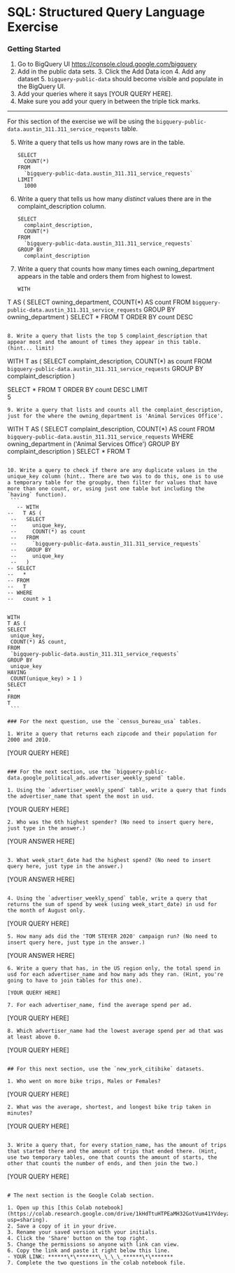 # SQL: Structured Query Language Exercise

### Getting Started

1. Go to BigQuery UI https://console.cloud.google.com/bigquery
2. Add in the public data sets. 3. Click the Add Data icon 4. Add any dataset 5. `bigquery-public-data` should become visible and populate in the BigQuery UI.
3. Add your queries where it says [YOUR QUERY HERE].
4. Make sure you add your query in between the triple tick marks.

---

For this section of the exercise we will be using the `bigquery-public-data.austin_311.311_service_requests` table.

5. Write a query that tells us how many rows are in the table.
   ```
   SELECT
     COUNT(*)
   FROM
     `bigquery-public-data.austin_311.311_service_requests`
   LIMIT
     1000 
   ```

6. Write a query that tells us how many _distinct_ values there are in the complaint_description column.

   ```
   SELECT
     complaint_description,
     COUNT(*)
   FROM
     `bigquery-public-data.austin_311.311_service_requests`
   GROUP BY
     complaint_description	
   ```

7. Write a query that counts how many times each owning_department appears in the table and orders them from highest to lowest.

   ```
   WITH
  T AS (
  SELECT
    owning_department,
    COUNT(*) AS count
  FROM
    `bigquery-public-data.austin_311.311_service_requests`
  GROUP BY
    owning_department )
SELECT
  *
FROM
  T
ORDER BY 
 count DESC
   ```

8. Write a query that lists the top 5 complaint_description that appear most and the amount of times they appear in this table. (hint... limit)
   ```
   WITH T as (
SELECT
  complaint_description,
  COUNT(*) as count
FROM
  `bigquery-public-data.austin_311.311_service_requests`
GROUP BY 
  complaint_description 
 )
 
SELECT 
  *
FROM 
  T
ORDER BY 
  count DESC 
LIMIT  
  5
   ```
9. Write a query that lists and counts all the complaint_description, just for the where the owning_department is 'Animal Services Office'.

   ```
   WITH
  T AS (
  SELECT
    complaint_description,
    COUNT(*) AS count
  FROM
    `bigquery-public-data.austin_311.311_service_requests`
  WHERE 
    owning_department in ('Animal Services Office')
  GROUP BY 
    complaint_description  )
SELECT
  *
FROM
  T
   ```

10. Write a query to check if there are any duplicate values in the unique_key column (hint.. There are two was to do this, one is to use a temporary table for the groupby, then filter for values that have more than one count, or, using just one table but including the `having` function).
    ```
      -- WITH
  --   T AS (
    --   SELECT
    --     unique_key,
    --     COUNT(*) as count
    --   FROM
    --     `bigquery-public-data.austin_311.311_service_requests`
    --   GROUP BY
    --     unique_key
    --   )
  -- SELECT
  --   *
  -- FROM
  --   T
  -- WHERE
  --   count > 1
  
  
WITH
  T AS (
  SELECT
    unique_key,
    COUNT(*) AS count,
  FROM
    `bigquery-public-data.austin_311.311_service_requests`
  GROUP BY
    unique_key
  HAVING
    COUNT(unique_key) > 1 )
SELECT
  *
FROM
  T
    ```

### For the next question, use the `census_bureau_usa` tables.

1. Write a query that returns each zipcode and their population for 2000 and 2010.
   ```
   [YOUR QUERY HERE]
   ```

### For the next section, use the `bigquery-public-data.google_political_ads.advertiser_weekly_spend` table.

1. Using the `advertiser_weekly_spend` table, write a query that finds the advertiser_name that spent the most in usd.
   ```
   [YOUR QUERY HERE]
   ```
2. Who was the 6th highest spender? (No need to insert query here, just type in the answer.)

   ```
   [YOUR ANSWER HERE]
   ```

3. What week_start_date had the highest spend? (No need to insert query here, just type in the answer.)

   ```
   [YOUR ANSWER HERE]
   ```

4. Using the `advertiser_weekly_spend` table, write a query that returns the sum of spend by week (using week_start_date) in usd for the month of August only.
   ```
   [YOUR QUERY HERE]
   ```
5. How many ads did the 'TOM STEYER 2020' campaign run? (No need to insert query here, just type in the answer.)
   ```
   [YOUR ANSWER HERE]
   ```
6. Write a query that has, in the US region only, the total spend in usd for each advertiser_name and how many ads they ran. (Hint, you're going to have to join tables for this one).
   ```
   	[YOUR QUERY HERE]
   ```
7. For each advertiser_name, find the average spend per ad.
   ```
   [YOUR QUERY HERE]
   ```
8. Which advertiser_name had the lowest average spend per ad that was at least above 0.
   ```
   [YOUR QUERY HERE]
   ```

## For this next section, use the `new_york_citibike` datasets.

1. Who went on more bike trips, Males or Females?
   ```
   [YOUR QUERY HERE]
   ```
2. What was the average, shortest, and longest bike trip taken in minutes?

   ```
   [YOUR QUERY HERE]
   ```

3. Write a query that, for every station_name, has the amount of trips that started there and the amount of trips that ended there. (Hint, use two temporary tables, one that counts the amount of starts, the other that counts the number of ends, and then join the two.)
   ```
   [YOUR QUERY HERE]
   ```

# The next section is the Google Colab section.

1. Open up this [this Colab notebook](https://colab.research.google.com/drive/1kHdTtuHTPEaMH32GotVum41YVdeyzQ74?usp=sharing).
2. Save a copy of it in your drive.
3. Rename your saved version with your initials.
4. Click the 'Share' button on the top right.
5. Change the permissions so anyone with link can view.
6. Copy the link and paste it right below this line.
   - YOUR LINK: ******\*\*******\_\_\_\_******\*\*******
7. Complete the two questions in the colab notebook file.
